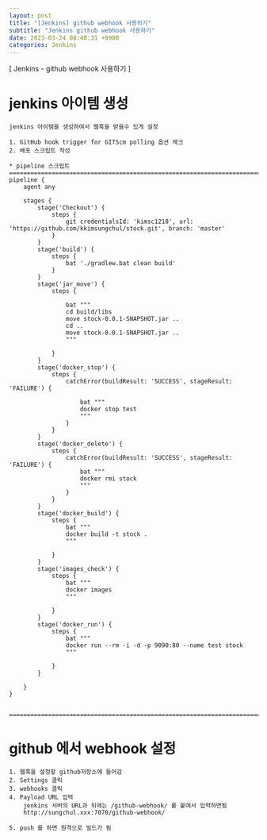 ```yaml
---  
layout: post  
title: "[Jenkins] github webhook 사용하기"  
subtitle: "Jenkins github webhook 사용하기"  
date: 2023-03-24 08:40:31 +0900  
categories: Jenkins  
---  
```

[ Jenkins - github webhook 사용하기 ]  
  
  
  
# jenkins 아이템 생성  
	jenkins 아이템을 생성하여서 웹훅을 받을수 있게 설정  
  
	1. GitHub hook trigger for GITScm polling 옵션 체크  
	2. 배포 스크립트 작성  
  
	* pipeline 스크립트  
	======================================================================================================  
	pipeline {  
		agent any  
  
		stages {  
			stage('Checkout') {  
				steps {  
					git credentialsId: 'kimsc1218', url: 'https://github.com/kkimsungchul/stock.git', branch: 'master'  
				}  
			}	  
			stage('build') {  
				steps {  
					bat './gradlew.bat clean build'  
				}  
			}  
			stage('jar_move') {  
				steps {  
  
					bat """  
					cd build/libs   
					move stock-0.0.1-SNAPSHOT.jar ..  
					cd ..  
					move stock-0.0.1-SNAPSHOT.jar ..  
					"""  
					  
				}  
			}  
			stage('docker_stop') {  
				steps {  
					catchError(buildResult: 'SUCCESS', stageResult: 'FAILURE') {  
  
						bat """  
						docker stop test  
						"""  
					}					  
				}  
			}  
			stage('docker_delete') {  
				steps {  
					catchError(buildResult: 'SUCCESS', stageResult: 'FAILURE') {  
						bat """  
						docker rmi stock  
						"""  
					}	  
				}  
			}  
			stage('docker_build') {  
				steps {  
					bat """  
					docker build -t stock .  
					"""  
					  
				}  
			}  
			stage('images_check') {  
				steps {  
					bat """  
					docker images  
					"""  
					  
				}  
			}	  
			stage('docker_run') {  
				steps {  
					bat """  
					docker run --rm -i -d -p 9090:80 --name test stock  
					"""  
					  
				}  
			}				  
			  
		}  
	}  
  
  
	======================================================================================================  
  
# github 에서 webhook 설정  
	1. 웹훅을 설정할 github저장소에 들어감  
	2. Settings 클릭  
	3. webhooks 클릭  
	4. Payload URL 입력  
		jenkins 서버의 URL과 뒤에는 /github-webhook/ 를 붙여서 입력하면됨  
		http://sungchul.xxx:7070/github-webhook/  
  
	5. push 를 하면 원격으로 빌드가 됨  
  
	  
                                                                                                                                                                                                                                                                                                                                                                                                                                                                                                                                                                                                                                                                                                                                                                                                                                                                                                                                                                                                                                                                                                                                                                                                                                                                                                                                                                                                                                                                                                                                                                                                                                                                                                                                                                                                                                                                                                                                                                                                                                                                                                                       
